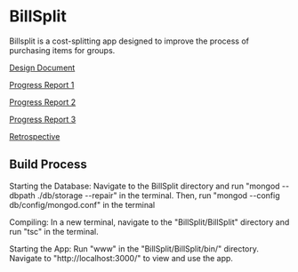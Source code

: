 # BillSplit
Billsplit is a cost-splitting app designed to improve the process of purchasing items for groups.

[Design Document](./Documentation/DesignDocument.md)

[Progress Report 1](./Documentation/Progress1.md)

[Progress Report 2](./Documentation/Progress2.md)

[Progress Report 3](./Documentation/Progress3.md)

[Retrospective](./Documentation/retro.md)

## Build Process
Starting the Database:
Navigate to the BillSplit directory and run "mongod --dbpath ./db/storage --repair" in the terminal.
Then, run "mongod --config db/config/mongod.conf" in the terminal

Compiling:
In a new terminal, navigate to the "BillSplit/BillSplit" directory and run "tsc" in the terminal.

Starting the App: 
Run "www" in the "BillSplit/BillSplit/bin/" directory.
Navigate to "http://localhost:3000/" to view and use the app.   
